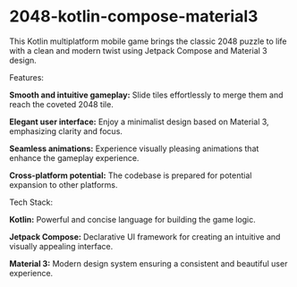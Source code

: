 # 2048-kotlin-compose-material3
 
This Kotlin multiplatform mobile game brings the classic 2048 puzzle to life with a clean and modern twist using Jetpack Compose and Material 3 design.


Features:

**Smooth and intuitive gameplay:** Slide tiles effortlessly to merge them and reach the coveted 2048 tile.

**Elegant user interface:** Enjoy a minimalist design based on Material 3, emphasizing clarity and focus.

**Seamless animations:** Experience visually pleasing animations that enhance the gameplay experience.

**Cross-platform potential:** The codebase is prepared for potential expansion to other platforms.


Tech Stack:

**Kotlin:** Powerful and concise language for building the game logic.

**Jetpack Compose:** Declarative UI framework for creating an intuitive and visually appealing interface.

**Material 3:** Modern design system ensuring a consistent and beautiful user experience.
